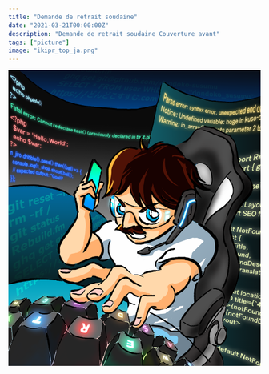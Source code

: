 ```yaml
---
title: "Demande de retrait soudaine"
date: "2021-03-21T00:00:00Z"
description: "Demande de retrait soudaine Couverture avant"
tags: ["picture"]
image: "ikipr_top_ja.png"
---
```


![](./ikipr_top_ja.png)
